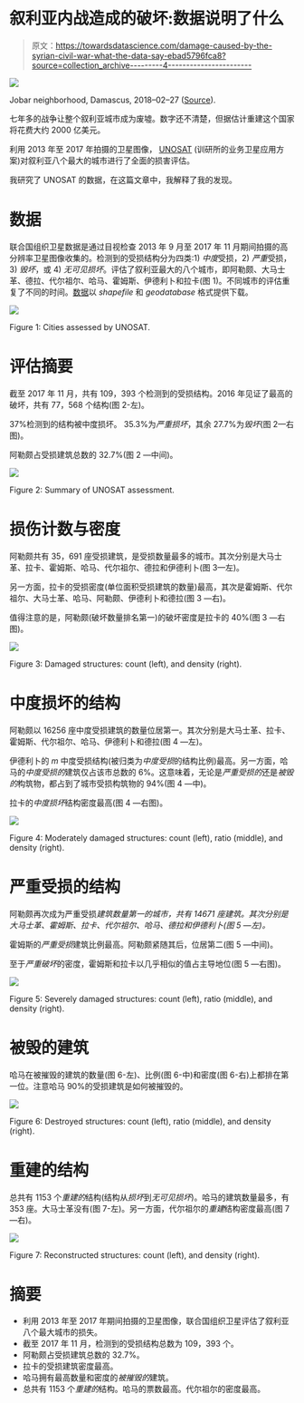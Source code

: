 # 叙利亚内战造成的破坏:数据说明了什么

> 原文：<https://towardsdatascience.com/damage-caused-by-the-syrian-civil-war-what-the-data-say-ebad5796fca8?source=collection_archive---------4----------------------->

![](img/f47d72e35aff94404c11ee82b0898ef8.png)

Jobar neighborhood, Damascus, 2018–02–27 ([Source](https://edition.cnn.com/2018/03/15/middleeast/syria-then-now-satellite-intl/index.html)).

七年多的战争让整个叙利亚城市成为废墟。数字还不清楚，但据估计重建这个国家将花费大约 2000 亿美元。

利用 2013 年至 2017 年拍摄的卫星图像， [UNOSAT](https://unitar.org/unosat/) (训研所的业务卫星应用方案)对叙利亚八个最大的城市进行了全面的损害评估。

我研究了 UNOSAT 的数据，在这篇文章中，我解释了我的发现。

# 数据

联合国组织卫星数据是通过目视检查 2013 年 9 月至 2017 年 11 月期间拍摄的高分辨率卫星图像收集的。检测到的受损结构分为四类:1) *中度*受损，2) *严重*受损，3) *毁坏*，或 4) *无可见损坏*。评估了叙利亚最大的八个城市，即阿勒颇、大马士革、德拉、代尔祖尔、哈马、霍姆斯、伊德利卜和拉卡(图 1)。不同城市的评估重复了不同的时间。[数据](https://www.unitar.org/unosat/maps/SYR/CE20130604SYR/)以 *shapefile* 和 *geodatabase* 格式提供下载。

![](img/6a5ab3066c2eab23a74b3a51b67b8430.png)

Figure 1: Cities assessed by UNOSAT.

# 评估摘要

截至 2017 年 11 月，共有 109，393 个检测到的受损结构。2016 年见证了最高的破坏，共有 77，568 个结构(图 2-左)。

37%检测到的结构被中度损坏。 35.3%为*严重损坏*，其余 27.7%为*毁坏*(图 2—右图)。

阿勒颇占受损建筑总数的 32.7%(图 2 —中间)。

![](img/9cfe2f055eaac78ce71f377967b0da87.png)

Figure 2: Summary of UNOSAT assessment.

# 损伤计数与密度

阿勒颇共有 35，691 座受损建筑，是受损数量最多的城市。其次分别是大马士革、拉卡、霍姆斯、哈马、代尔祖尔、德拉和伊德利卜(图 3—左)。

另一方面，拉卡的受损密度(单位面积受损建筑的数量)最高，其次是霍姆斯、代尔祖尔、大马士革、哈马、阿勒颇、伊德利卜和德拉(图 3 —右)。

值得注意的是，阿勒颇(破坏数量排名第一)的破坏密度是拉卡的 40%(图 3 —右图)。

![](img/d355a67e35184535c4055d3d4d7d4dec.png)

Figure 3: Damaged structures: count (left), and density (right).

# 中度损坏的结构

阿勒颇以 16256 座中度受损建筑的数量位居第一。其次分别是大马士革、拉卡、霍姆斯、代尔祖尔、哈马、伊德利卜和德拉(图 4 —左)。

伊德利卜的 *m* 中度受损结构(被归类为*中度受损*的结构比例)最高。另一方面，哈马的*中度受损的*建筑仅占该市总数的 6%。这意味着，无论是*严重受损的*还是*被毁的*构筑物，都占到了城市受损构筑物的 94%(图 4 —中)。

拉卡的*中度损坏*结构密度最高(图 4 —右图)。

![](img/31fec4861a481b4364250d1c387ca9f7.png)

Figure 4: Moderately damaged structures: count (left), ratio (middle), and density (right).

# 严重受损的结构

阿勒颇再次成为严重受损*建筑数量第一的城市，共有 14671 座建筑。其次分别是大马士革、霍姆斯、拉卡、代尔祖尔、哈马、德拉和伊德利卜(图 5 —左)。*

霍姆斯的*严重受损*建筑比例最高。阿勒颇紧随其后，位居第二(图 5 —中间)。

至于*严重破坏*的密度，霍姆斯和拉卡以几乎相似的值占主导地位(图 5 —右图)。

![](img/4848c153c349e9a4b4b3ea2d4422b0a5.png)

Figure 5: Severely damaged structures: count (left), ratio (middle), and density (right).

# 被毁的建筑

哈马在被摧毁的建筑的数量(图 6-左)、比例(图 6-中)和密度(图 6-右)上都排在第一位。注意哈马 90%的受损建筑是如何被摧毁的。

![](img/e0a20f953a69734f65a7c1fc2f51b3d1.png)

Figure 6: Destroyed structures: count (left), ratio (middle), and density (right).

# 重建的结构

总共有 1153 个*重建的*结构(结构从*损坏*到*无可见损坏*)。哈马的建筑数量最多，有 353 座。大马士革没有(图 7-左)。另一方面，代尔祖尔的*重建*结构密度最高(图 7 —右)。

![](img/309ae17dfabefd4cdcb7104a69d0f8db.png)

Figure 7: Reconstructed structures: count (left), and density (right).

# 摘要

*   利用 2013 年至 2017 年期间拍摄的卫星图像，联合国组织卫星评估了叙利亚八个最大城市的损失。
*   截至 2017 年 11 月，检测到的受损结构总数为 109，393 个。
*   阿勒颇占受损建筑总数的 32.7%。
*   拉卡的受损建筑密度最高。
*   哈马拥有最高数量和密度的*被摧毁的*建筑。
*   总共有 1153 个*重建的*结构。哈马的票数最高。代尔祖尔的密度最高。